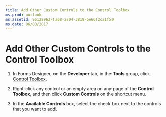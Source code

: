 ```yaml
---
title: Add Other Custom Controls to the Control Toolbox
ms.prod: outlook
ms.assetid: 96128963-fa68-2704-3818-be66f2ca1f50
ms.date: 06/08/2017
---
```



# Add Other Custom Controls to the Control Toolbox




1. In Forms Designer, on the **Developer** tab, in the **Tools** group, click [Control Toolbox](control-toolbox-overview.md).
    
2. Right-click any control or an empty area on any page of the **Control Toolbox**, and then click **Custom Controls** on the shortcut menu.
    
3. In the **Available Controls** box, select the check box next to the controls that you want to add.
    




